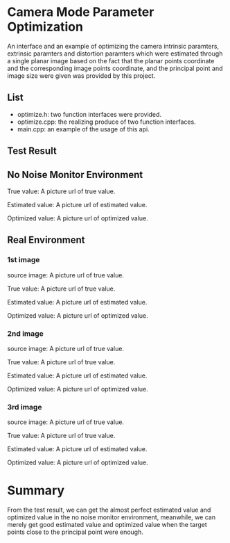 Camera Mode Parameter Optimization
====================================
An interface and an example of optimizing the camera intrinsic paramters, extrinsic paramters and distortion paramters which were estimated through a single planar image based on the fact that the planar points coordinate and the corresponding image points coordinate, and the principal point and image size were given was provided by this project.

List
----
* optimize.h: two function interfaces were provided.
* optimize.cpp: the realizing produce of two function interfaces.
* main.cpp: an example of the usage of this api.

Test Result
------------

## No Noise Monitor Environment
True value:
A picture url of true value.

Estimated value:
A picture url of estimated value.

Optimized value:
A picture url of optimized value.


## Real Environment
### 1st image
source image: 
A picture url of true value.

True value:
A picture url of true value.

Estimated value:
A picture url of estimated value.

Optimized value:
A picture url of optimized value.


### 2nd image
source image: 
A picture url of true value.

True value:
A picture url of true value.

Estimated value:
A picture url of estimated value.

Optimized value:
A picture url of optimized value.


### 3rd image
source image: 
A picture url of true value.

True value:
A picture url of true value.

Estimated value:
A picture url of estimated value.

Optimized value:
A picture url of optimized value.

# Summary
From the test result, we can get the almost perfect estimated value and optimized value in the no noise monitor environment, meanwhile, we can merely get good estimated value and optimized value when the target points close to the principal point were enough.

